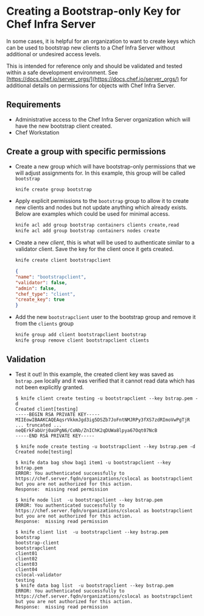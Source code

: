 # Creating a Bootstrap-only Key for Chef Infra Server

In some cases, it is helpful for an organization to want to create keys which can be used to bootstrap new clients to
a Chef Infra Server without additional or undesired access levels.

This is intended for reference only and should be validated and tested within a safe development environment.  See [https://docs.chef.io/server_orgs/](https://docs.chef.io/server_orgs/) for additional details on permissions for objects with Chef Infra Server.

## Requirements

* Administrative access to the Chef Infra Server organization which will have the new bootstrap client created.
* Chef Workstation

## Create a group with specific permissions

* Create a new group which will have bootstrap-only permissions that we will adjust assignments for.  In this example, this group will be called `bootstrap`

    ```sh
    knife create group bootstrap
    ```

* Apply explicit permissions to the `bootstrap` group to allow it to create new clients and
nodes but not update anything which already exists.  Below are examples which could be used for minimal access.

    ```sh
    knife acl add group bootstrap containers clients create,read
    knife acl add group bootstrap containers nodes create
    ```

* Create a new _client_, this is what will be used to authenticate similar to a validator client.  Save the
key for the client once it gets created.

    ```sh
    knife create client bootstrapclient
    ```

    ```json
    {
    "name": "bootstrapclient",
    "validator": false,
    "admin": false,
    "chef_type": "client",
    "create_key": true
    }
    ```

* Add the new `bootstrapclient` user to the bootstrap group and remove it from the `clients` group

    ```sh
    knife group add client bootstrapclient bootstrap
    knife group remove client bootstrapclient clients
    ```

## Validation

* Test it out!  In this example, the created client key was saved as `bstrap.pem` locally and
it was verified that it cannot read data which has not been explicitly granted.

    ```plain
    $ knife client create testing -u bootstrapclient --key bstrap.pem -d
    Created client[testing]
    -----BEGIN RSA PRIVATE KEY-----
    MIIEowIBAAKCAQEAqsrVkkmJgd3ig5DSZb7JoFntNMJRPy3fXS7zdRImoVwPgTjR
    ... truncated ...
    neQErkFabUrj0aUPgN6/CoNb/ZnIChK2qDUWa8lpya67Oqt07NcB
    -----END RSA PRIVATE KEY-----
    ```

    ```plain
    $ knife node create testing -u bootstrapclient --key bstrap.pem -d
    Created node[testing]
    ```

    ```plain
    $ knife data bag show bag1 item1 -u bootstrapclient --key bstrap.pem
    ERROR: You authenticated successfully to https://chef.server.fqdn/organizations/cslocal as bootstrapclient but you are not authorized for this action.
    Response:  missing read permission
    ```

    ```plain
    $ knife node list  -u bootstrapclient --key bstrap.pem
    ERROR: You authenticated successfully to https://chef.server.fqdn/organizations/cslocal as bootstrapclient but you are not authorized for this action.
    Response:  missing read permission
    ```

    ```plain
    $ knife client list  -u bootstrapclient --key bstrap.pem
    bootstrap
    bootstrap-client
    bootstrapclient
    client01
    client02
    client03
    client04
    cslocal-validator
    testing
    $ knife data bag list  -u bootstrapclient --key bstrap.pem
    ERROR: You authenticated successfully to https://chef.server.fqdn/organizations/cslocal as bootstrapclient but you are not authorized for this action.
    Response:  missing read permission
    ```
